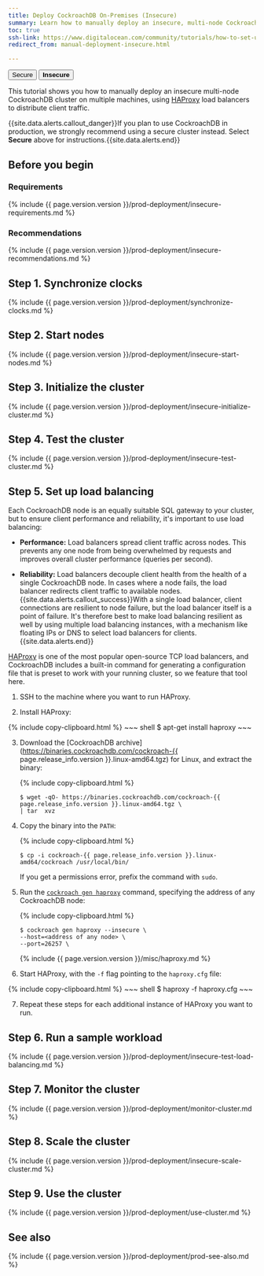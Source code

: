 ```yaml
---
title: Deploy CockroachDB On-Premises (Insecure)
summary: Learn how to manually deploy an insecure, multi-node CockroachDB cluster on multiple machines.
toc: true
ssh-link: https://www.digitalocean.com/community/tutorials/how-to-set-up-ssh-keys--2
redirect_from: manual-deployment-insecure.html

---
```


<div class="filters filters-big clearfix">
  <a href="deploy-cockroachdb-on-premises.html"><button class="filter-button">Secure</button></a>
  <a href="deploy-cockroachdb-on-premises-insecure.html"><button class="filter-button current"><strong>Insecure</strong></button></a>
</div>

This tutorial shows you how to manually deploy an insecure multi-node CockroachDB cluster on multiple machines, using [HAProxy](http://www.haproxy.org/) load balancers to distribute client traffic.

{{site.data.alerts.callout_danger}}If you plan to use CockroachDB in production, we strongly recommend using a secure cluster instead. Select <strong>Secure</strong> above for instructions.{{site.data.alerts.end}}

## Before you begin

### Requirements

{% include {{ page.version.version }}/prod-deployment/insecure-requirements.md %}

### Recommendations

{% include {{ page.version.version }}/prod-deployment/insecure-recommendations.md %}

## Step 1. Synchronize clocks

{% include {{ page.version.version }}/prod-deployment/synchronize-clocks.md %}

## Step 2. Start nodes

{% include {{ page.version.version }}/prod-deployment/insecure-start-nodes.md %}

## Step 3. Initialize the cluster

{% include {{ page.version.version }}/prod-deployment/insecure-initialize-cluster.md %}

## Step 4. Test the cluster

{% include {{ page.version.version }}/prod-deployment/insecure-test-cluster.md %}

## Step 5. Set up load balancing

Each CockroachDB node is an equally suitable SQL gateway to your cluster, but to ensure client performance and reliability, it's important to use load balancing:

- **Performance:** Load balancers spread client traffic across nodes. This prevents any one node from being overwhelmed by requests and improves overall cluster performance (queries per second).

- **Reliability:** Load balancers decouple client health from the health of a single CockroachDB node. In cases where a node fails, the load balancer redirects client traffic to available nodes.
  {{site.data.alerts.callout_success}}With a single load balancer, client connections are resilient to node failure, but the load balancer itself is a point of failure. It's therefore best to make load balancing resilient as well by using multiple load balancing instances, with a mechanism like floating IPs or DNS to select load balancers for clients.{{site.data.alerts.end}}

[HAProxy](http://www.haproxy.org/) is one of the most popular open-source TCP load balancers, and CockroachDB includes a built-in command for generating a configuration file that is preset to work with your running cluster, so we feature that tool here.

1. SSH to the machine where you want to run HAProxy.

2. Install HAProxy:

  {% include copy-clipboard.html %}
	~~~ shell
	$ apt-get install haproxy
	~~~

3. Download the [CockroachDB archive](https://binaries.cockroachdb.com/cockroach-{{ page.release_info.version }}.linux-amd64.tgz) for Linux, and extract the binary:

    {% include copy-clipboard.html %}
    ~~~ shell
    $ wget -qO- https://binaries.cockroachdb.com/cockroach-{{ page.release_info.version }}.linux-amd64.tgz \
    | tar  xvz
    ~~~

4. Copy the binary into the `PATH`:

    {% include copy-clipboard.html %}
    ~~~ shell
    $ cp -i cockroach-{{ page.release_info.version }}.linux-amd64/cockroach /usr/local/bin/
    ~~~

	If you get a permissions error, prefix the command with `sudo`.

5. Run the [`cockroach gen haproxy`](generate-cockroachdb-resources.html) command, specifying the address of any CockroachDB node:

    {% include copy-clipboard.html %}
	  ~~~ shell
	  $ cockroach gen haproxy --insecure \
	  --host=<address of any node> \
	  --port=26257 \
	  ~~~

      {% include {{ page.version.version }}/misc/haproxy.md %}

6. Start HAProxy, with the `-f` flag pointing to the `haproxy.cfg` file:

  {% include copy-clipboard.html %}
	~~~ shell
	$ haproxy -f haproxy.cfg
	~~~

7. Repeat these steps for each additional instance of HAProxy you want to run.

## Step 6. Run a sample workload

{% include {{ page.version.version }}/prod-deployment/insecure-test-load-balancing.md %}

## Step 7. Monitor the cluster

{% include {{ page.version.version }}/prod-deployment/monitor-cluster.md %}

## Step 8. Scale the cluster

{% include {{ page.version.version }}/prod-deployment/insecure-scale-cluster.md %}

## Step 9. Use the cluster

{% include {{ page.version.version }}/prod-deployment/use-cluster.md %}

## See also

{% include {{ page.version.version }}/prod-deployment/prod-see-also.md %}
